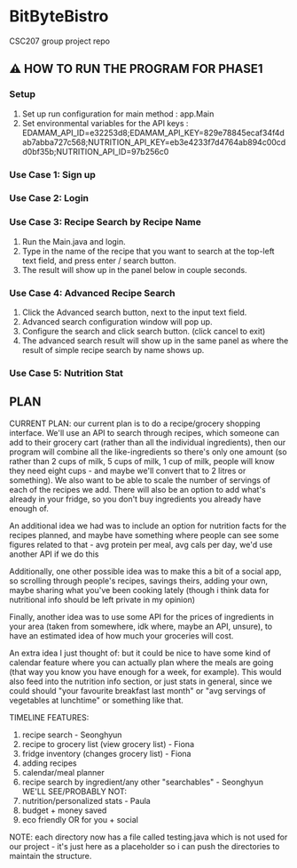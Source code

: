 # BitByteBistro
CSC207 group project repo


## ⚠️ HOW TO RUN THE PROGRAM FOR PHASE1


### Setup
1. Set up run configuration for main method : app.Main
2. Set environmental variables for the API keys : EDAMAM_API_ID=e32253d8;EDAMAM_API_KEY=829e78845ecaf34f4dab7abba727c568;NUTRITION_API_KEY=eb3e4233f7d4764ab894c00cdd0bf35b;NUTRITION_API_ID=97b256c0


### Use Case 1: Sign up


### Use Case 2: Login


### Use Case 3: Recipe Search by Recipe Name
1. Run the Main.java and login.
2. Type in the name of the recipe that you want to search at the top-left text field, and press enter / search button.
3. The result will show up in the panel below in couple seconds.


### Use Case 4: Advanced Recipe Search
1. Click the Advanced search button, next to the input text field.
2. Advanced search configuration window will pop up.
3. Configure the search and click search button. (click cancel to exit)
4. The advanced search result will show up in the same panel as where the result of simple recipe search by name shows up.


### Use Case 5: Nutrition Stat

## PLAN
CURRENT PLAN:
our current plan is to do a recipe/grocery shopping interface. We'll use an API to search through recipes, which someone can add to their grocery cart (rather than all the individual ingredients), then our program will combine all the like-ingredients so there's only one amount (so rather than 2 cups of milk, 5 cups of milk, 1 cup of milk, people will know they need eight cups - and maybe we'll convert that to 2 litres or something). We also want to be able to scale the number of servings of each of the recipes we add. There will also be an option to add what's already in your fridge, so you don't buy ingredients you already have enough of.

An additional idea we had was to include an option for nutrition facts for the recipes planned, and maybe have something where people can see some figures related to that - avg protein per meal, avg cals per day, we'd use another API if we do this

Additionally, one other possible idea was to make this a bit of a social app, so scrolling through people's recipes, savings theirs, adding your own, maybe sharing what you've been cooking lately (though i think data for nutritional info should be left private in my opinion)

Finally, another idea was to use some API for the prices of ingredients in your area (taken from somewhere, idk where, maybe an API, unsure), to have an estimated idea of how much your groceries will cost.

An extra idea I just thought of: but it could be nice to have some kind of calendar feature where you can actually plan where the meals are going (that way you know you have enough for a week, for example). This would also feed into the nutrition info section, or just stats in general, since we could should "your favourite breakfast last month" or "avg servings of vegetables at lunchtime" or something like that.

TIMELINE FEATURES:
1) recipe search - Seonghyun
2) recipe to grocery list (view grocery list) - Fiona
3) fridge inventory (changes grocery list) - Fiona
4) adding recipes 
5) calendar/meal planner
6) recipe search by ingredient/any other "searchables" - Seonghyun
WE'LL SEE/PROBABLY NOT:
7) nutrition/personalized stats - Paula
9) budget + money saved
10) eco friendly OR for you + social


NOTE: each directory now has a file called testing.java which is not used for our project - it's just here as a placeholder so i can push the directories to maintain the structure.
